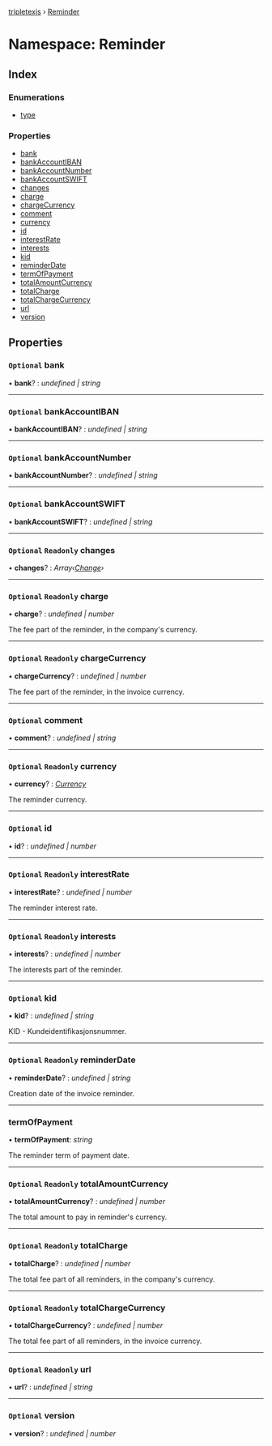 [tripletexjs](../README.md) › [Reminder](reminder.md)

# Namespace: Reminder

## Index

### Enumerations

* [type](../enums/reminder.type.md)

### Properties

* [bank](reminder.md#optional-bank)
* [bankAccountIBAN](reminder.md#optional-bankaccountiban)
* [bankAccountNumber](reminder.md#optional-bankaccountnumber)
* [bankAccountSWIFT](reminder.md#optional-bankaccountswift)
* [changes](reminder.md#optional-readonly-changes)
* [charge](reminder.md#optional-readonly-charge)
* [chargeCurrency](reminder.md#optional-readonly-chargecurrency)
* [comment](reminder.md#optional-comment)
* [currency](reminder.md#optional-readonly-currency)
* [id](reminder.md#optional-id)
* [interestRate](reminder.md#optional-readonly-interestrate)
* [interests](reminder.md#optional-readonly-interests)
* [kid](reminder.md#optional-kid)
* [reminderDate](reminder.md#optional-readonly-reminderdate)
* [termOfPayment](reminder.md#termofpayment)
* [totalAmountCurrency](reminder.md#optional-readonly-totalamountcurrency)
* [totalCharge](reminder.md#optional-readonly-totalcharge)
* [totalChargeCurrency](reminder.md#optional-readonly-totalchargecurrency)
* [url](reminder.md#optional-readonly-url)
* [version](reminder.md#optional-version)

## Properties

### `Optional` bank

• **bank**? : *undefined | string*

___

### `Optional` bankAccountIBAN

• **bankAccountIBAN**? : *undefined | string*

___

### `Optional` bankAccountNumber

• **bankAccountNumber**? : *undefined | string*

___

### `Optional` bankAccountSWIFT

• **bankAccountSWIFT**? : *undefined | string*

___

### `Optional` `Readonly` changes

• **changes**? : *Array‹[Change](change.md)›*

___

### `Optional` `Readonly` charge

• **charge**? : *undefined | number*

The fee part of the reminder, in the company's currency.

___

### `Optional` `Readonly` chargeCurrency

• **chargeCurrency**? : *undefined | number*

The fee part of the reminder, in the invoice currency.

___

### `Optional` comment

• **comment**? : *undefined | string*

___

### `Optional` `Readonly` currency

• **currency**? : *[Currency](../interfaces/currency.md)*

The reminder currency.

___

### `Optional` id

• **id**? : *undefined | number*

___

### `Optional` `Readonly` interestRate

• **interestRate**? : *undefined | number*

The reminder interest rate.

___

### `Optional` `Readonly` interests

• **interests**? : *undefined | number*

The interests part of the reminder.

___

### `Optional` kid

• **kid**? : *undefined | string*

KID - Kundeidentifikasjonsnummer.

___

### `Optional` `Readonly` reminderDate

• **reminderDate**? : *undefined | string*

Creation date of the invoice reminder.

___

###  termOfPayment

• **termOfPayment**: *string*

The reminder term of payment date.

___

### `Optional` `Readonly` totalAmountCurrency

• **totalAmountCurrency**? : *undefined | number*

The total amount to pay in reminder's currency.

___

### `Optional` `Readonly` totalCharge

• **totalCharge**? : *undefined | number*

The total fee part of all reminders, in the company's currency.

___

### `Optional` `Readonly` totalChargeCurrency

• **totalChargeCurrency**? : *undefined | number*

The total fee part of all reminders, in the invoice currency.

___

### `Optional` `Readonly` url

• **url**? : *undefined | string*

___

### `Optional` version

• **version**? : *undefined | number*
